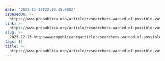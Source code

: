```yaml
---
date: '2023-12-13T22:19:45.000Z'
isBasedOn: >-
  https://www.propublica.org/article/researchers-warned-of-possible-vascular-procedure-abuse-doctors-pushed-back
link: >-
  https://www.propublica.org/article/researchers-warned-of-possible-vascular-procedure-abuse-doctors-pushed-back
slug: >-
  2023-12-13-httpswwwpropublicaorgarticleresearchers-warned-of-possible-vascular-procedure-abuse-doctors-pushed-back
tags: []
title: >-
  https://www.propublica.org/article/researchers-warned-of-possible-vascular-procedure-abuse-doctors-pushed-back
---
```



